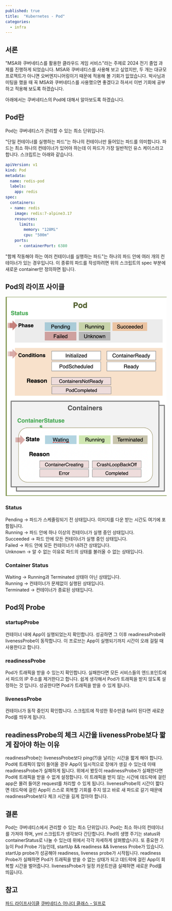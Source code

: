 ```yaml
---
published: true
title:  "Kubernetes - Pod"
categories:
  - infra
---
```


## 서론

"MSA와 쿠버네티스를 활용한 클라우드 게임 서비스"라는 주제로 2024 전기 졸업 과제를 진행하게 되었습니다. MSA와 쿠버네티스를 사용해 보고 싶었지만, 두 개는 대규모 프로젝트가 아니면 오버엔지니어링이기 때문에 적용해 볼 기회가 잆었습니다. 박사님과 미팅을 했을 때 꼭 MSA와 쿠버네티스를 사용했으면 좋겠다고 하셔서 이번 기회에 공부하고 적용해 보도록 하겠습니다.

아래에서는 쿠버네티스의 Pod에 대해서 알아보도록 하겠습니다.

## Pod란
Pod는 쿠버네티스가 관리할 수 있는 최소 단위입니다.

"단일 컨테이너를 실행하는 파드"는 하나의 컨테이너만 들어있는 파드를 의미합니다. 파드는 최소 하나의 컨테이너가 있어야 하는데 이 파드가 가장 일반적인 유스 케이스라고 합니다. 스크립트는 아래와 같습니다.

~~~yml
apiVersion: v1
kind: Pod
metadata:
  name: redis-pod
  labels:
    app: redis
spec:
  containers:
  - name: redis
    image: redis:7-alpine3.17
    resources:
      limits:
        memory: "128Mi"
        cpu: "500m"
    ports:
      - containerPort: 6380
~~~

"함께 작동해야 하는 여러 컨테이너를 실행하는 파드"는 하나의 파드 안에 여러 개의 컨테이너가 있는 경우입니다. 이 종류의 파드를 작성하려면 위의 스크립트의 spec 부분에 새로운 container만 정의하면 됩니다.

## Pod의 라이프 사이클

![life](https://github.com/02ggang9/02ggang9.github.io/blob/master/_posts/images/infra/pod/life.png?raw=true)

### Status
Pending -> 파드가 스케줄링되기 전 상태입니다. 이미지를 다운 받는 시간도 여기에 포함됩니다.  
Running -> 파드 안에 하나 이상의 컨테이너가 실행 중인 상태입니다.  
Succeeded -> 파드 안에 모든 컨테이너가 실행 중인 상태입니다.  
Failed -> 파드 안에 모든 컨테이너가 내려간 상태입니다.  
Unknown -> 알 수 없는 이유로 파드의 상태를 불러올 수 없는 상태입니다.  

### Container Status
Waiting -> Running과 Terminated 상태아 아닌 상태입니다.  
Running -> 컨테이너가 문제없이 실행된 상태입니다.  
Terminated -> 컨테이너가 종료된 상태입니다.  

## Pod의 Probe

### startupProbe

컨테이너 내에 App이 실행되었는지 확인합니다. 성공하면 그 이후 readinessProbe와 livenessProbe이 동작합니다. 이 프로브는 App이 실행되기까지 시간이 오래 걸릴 때 사용한다고 합니다.

### readinessProbe

Pod가 트래픽을 받을 수 있는지 확인합니다. 실패한다면 모든 서비스들의 엔드포인트에서 파드의 IP 주소를 제거한다고 합니다. 쉽게 생각해서 Pod가 트래픽을 받지 않도록 설정하는 것 입니다. 성공한다면 Pod가 트래픽을 받을 수 있게 됩니다.

### livenessProbe

컨테이너가 동작 중인지 확인합니다. 스크립트에 작성한 횟수만큼 fail이 된다면 새로운 Pod를 띄우게 됩니다.

## readinessProbe의 체크 시간을 livenessProbe보다 짧게 잡아야 하는 이유

readinessProbe는 livenessProbe보다 ping(?)을 날리는 시간을 짧게 해야 합니다. Pod에 트래픽이 많이 들어올 경우 App이 일시적으로 장애가 생길 수 있는데 이때 readinessProbe가 실패하게 됩니다. 위에서 봤듯이 readinessProbe가 실패한다면 Pod에 트래픽을 받을 수 없게 설정합니다. 이 트래픽을 받지 않는 시간에 데드락에 걸린 app은 몰려 들어온 request를 처리할 수 있게 됩니다. livenessProbe의 시간이 짧다면 데드락에 걸린 App이 스스로 회복할 기회를 주지 않고 바로 새 파드로 갈기 때문에 readinessProbe보다 체크 시간을 길게 잡아야 합니다.

## 결론

Pod는 쿠버네티스에서 관리할 수 있는 최소 단위입니다. Pod는 최소 하나의 컨테이너를 가져야 하며, yml 스크립트가 생각보다 간단합니다. Pod의 생명 주기는 status와 containerStatus로 나눌 수 있는데 위에서 각각 자세하게 살펴봤습니다. 또 중요한 기능이 Pod Probe 기능인데, startUp && readiness && liveness Probe가 있습니다. startUp probe가 성공해야 readiness, liveness probe가 시작됩니다. readiness Probe가 실패하면 Pod가 트래픽을 받을 수 없는 상태가 되고 데드락에 걸린 App이 회복할 시간을 벌어줍니다. livenessProbe가 일정 카운트만큼 실패하면 새로운 Pod를 띄웁니다.

## 참고

[파드 라이프사이클](https://kubernetes.io/ko/docs/concepts/workloads/pods/pod-lifecycle/)
[쿠버네티스 어나더 클래스 - 일프로](https://www.inflearn.com/course/%EC%BF%A0%EB%B2%84%EB%84%A4%ED%8B%B0%EC%8A%A4-%EC%96%B4%EB%82%98%EB%8D%94-%ED%81%B4%EB%9E%98%EC%8A%A4-%EC%A7%80%EC%83%81%ED%8E%B8-sprint1/dashboard)